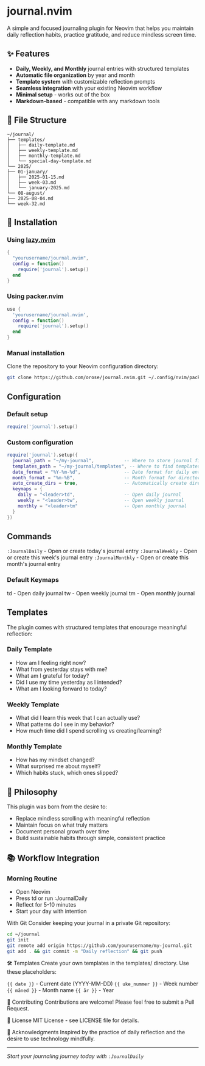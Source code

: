 # journal.nvim

A simple and focused journaling plugin for Neovim that helps you maintain daily reflection habits, practice gratitude, and reduce mindless screen time.

## ✨ Features

- **Daily, Weekly, and Monthly** journal entries with structured templates
- **Automatic file organization** by year and month
- **Template system** with customizable reflection prompts
- **Seamless integration** with your existing Neovim workflow
- **Minimal setup** - works out of the box
- **Markdown-based** - compatible with any markdown tools

## 📁 File Structure

```
~/journal/
├── templates/
│   ├── daily-template.md
│   ├── weekly-template.md
│   ├── monthly-template.md
│   └── special-day-template.md
└── 2025/
├── 01-january/
│   ├── 2025-01-15.md
│   ├── week-03.md
│   └── january-2025.md
└── 08-august/
├── 2025-08-04.md
└── week-32.md
```

## 🚀 Installation

### Using [lazy.nvim](https://github.com/folke/lazy.nvim)

```lua
{
  "yourusername/journal.nvim",
  config = function()
    require('journal').setup()
  end
}
```

### Using packer.nvim

```lua
use {
  'yourusername/journal.nvim',
  config = function()
    require('journal').setup()
  end
}
```


### Manual installation

Clone the repository to your Neovim configuration directory:

```bash
git clone https://github.com/orose/journal.nvim.git ~/.config/nvim/pack/plugins/start/journal.nvim
```

## Configuration

### Default setup

```lua
require('journal').setup()
```


### Custom configuration

```lua
require('journal').setup({
  journal_path = "~/my-journal",           -- Where to store journal files
  templates_path = "~/my-journal/templates", -- Where to find templates
  date_format = "%Y-%m-%d",                -- Date format for daily entries
  month_format = "%m-%B",                  -- Month format for directories
  auto_create_dirs = true,                 -- Automatically create directories
  keymaps = {
    daily = "<leader>td",                  -- Open daily journal
    weekly = "<leader>tw",                 -- Open weekly journal
    monthly = "<leader>tm"                 -- Open monthly journal
  }
})
```

## Commands

`:JournalDaily` - Open or create today's journal entry
`:JournalWeekly` - Open or create this week's journal entry
`:JournalMonthly` - Open or create this month's journal entry

### Default Keymaps

<leader>td - Open daily journal
<leader>tw - Open weekly journal
<leader>tm - Open monthly journal

## Templates
The plugin comes with structured templates that encourage meaningful reflection:

### Daily Template

* How am I feeling right now?
* What from yesterday stays with me?
* What am I grateful for today?
* Did I use my time yesterday as I intended?
* What am I looking forward to today?

### Weekly Template

* What did I learn this week that I can actually use?
* What patterns do I see in my behavior?
* How much time did I spend scrolling vs creating/learning?

### Monthly Template

* How has my mindset changed?
* What surprised me about myself?
* Which habits stuck, which ones slipped?

## 🎯 Philosophy
This plugin was born from the desire to:

* Replace mindless scrolling with meaningful reflection
* Maintain focus on what truly matters
* Document personal growth over time
* Build sustainable habits through simple, consistent practice

## 📚 Workflow Integration

### Morning Routine

* Open Neovim
* Press <leader>td or run :JournalDaily
* Reflect for 5-10 minutes
* Start your day with intention

With Git
Consider keeping your journal in a private Git repository:

```bash
cd ~/journal
git init
git remote add origin https://github.com/yourusername/my-journal.git
git add . && git commit -m "Daily reflection" && git push
```

🛠️ Templates
Create your own templates in the templates/ directory. Use these placeholders:

`{{ date }}` - Current date (YYYY-MM-DD)
`{{ uke_nummer }}` - Week number
`{{ måned }}` - Month name
`{{ år }}` - Year

🤝 Contributing
Contributions are welcome! Please feel free to submit a Pull Request.

📄 License
MIT License - see LICENSE file for details.

🙏 Acknowledgments
Inspired by the practice of daily reflection and the desire to use technology mindfully.

----- 

*Start your journaling journey today with `:JournalDaily`*

